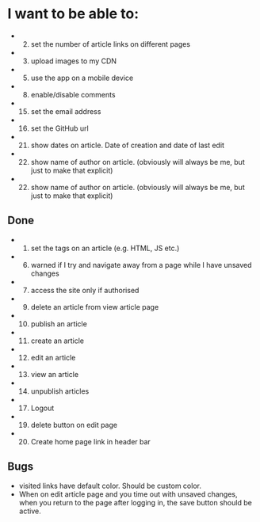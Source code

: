 # I want to be able to: 
* 02. set the number of article links on different pages
* 03. upload images to my CDN
* 05. use the app on a mobile device
* 08. enable/disable comments
* 15. set the email address
* 16. set the GitHub url
* 21. show dates on article. Date of creation and date of last edit
* 22. show name of author on article. (obviously will always be me, but just to make that explicit)
* 22. show name of author on article. (obviously will always be me, but just to make that explicit)


## Done
* 01. set the tags on an article (e.g. HTML, JS etc.)
* 06. warned if I try and navigate away from a page while I have unsaved changes
* 07. access the site only if authorised
* 09. delete an article from view article page
* 10. publish an article
* 11. create an article
* 12. edit an article
* 13. view an article
* 14. unpublish articles
* 17. Logout
* 19. delete button on edit page
* 20. Create home page link in header bar

## Bugs
* visited links have default color. Should be custom color.
* When on edit article page and you time out with unsaved changes, when you return to the page after logging in, the save button should be active.

